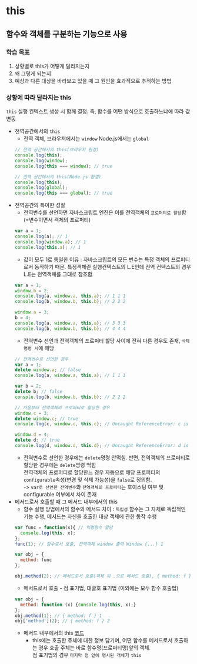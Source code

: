 # this

## 함수와 객체를 구분하는 기능으로 사용

### 학습 목표

1. 상황별로 this가 어떻게 달라지는지
2. 왜 그렇게 되는지
3. 예상과 다른 대상을 바라보고 있을 때 그 원인을 효과적으로 추적하는 방법

### 상황에 따라 달라지는 this

`this` 실행 컨텍스트 생성 시 함께 결정. 즉, 함수를 어떤 방식으로 호출하느냐에 따라 값 변동

- 전역공간에서의 `this`
    - 전역 객체, 브라우저에서는 `window` Node.js에서는 `global`
  ```javascript
  // 전역 공간에서의 this(브라우저 환경)
  console.log(this);
  console.log(window);
  console.log(this === window); // true
  
  // 전역 공간에서의 this(Node.js 환경)
  console.log(this);
  console.log(global);
  console.log(this === global); // true
  ```
- 전역공간의 특이한 성질
    - 전역변수를 선언하면 자바스크립트 엔진은 이를 전역객체의 `프로퍼티로 할당`함 (=변수이면서 객체의 프로퍼티)
  ```javascript
  var a = 1;
  console.log(a); // 1
  console.log(window.a); // 1
  console.log(this.a); // 1
  ```
    - 값이 모두 1로 동일한 이유 : 자바스크립트의 모든 변수는 특정 객체의 프로퍼티로서 동작하기 때문. 특정객체란 실행컨텍스트의 L.E인데 전역 컨텍스트의 경우 L.E는 전역객체를 그대로 참조함
  ```javascript
  var a = 1;
  window.b = 2;
  console.log(a, window.a, this.a); // 1 1 1
  console.log(b, window.b, this.b); // 2 2 2
  
  window.a = 3;
  b = 4;
  console.log(a, window.a, this.a); // 3 3 3
  console.log(b, window.b, this.b); // 4 4 4
  ```
    - 전역변수 선언과 전역객체의 프로퍼티 할당 사이에 전혀 다른 경우도 존재, `삭제 명령 시`에 해당
  ```javascript
  // 전역변수로 선언한 경우
  var a = 1;
  delete window.a; // false
  console.log(a, window.a, this.a); // 1 1 1
  
  var b = 2;
  delete b; // false
  console.log(b, window.b, this.b); // 2 2 2
  
  // 처음부터 전역객체의 프로퍼티로 할당한 경우
  window.c = 3;
  delete window.c; // true
  console.log(c, window.c, this.c); // Uncaught ReferenceError: c is not defined
  
  window.d = 4;
  delete d; // true
  console.log(d, window.d, this.d); // Uncaught ReferenceError: d is not defined
  ```
    - 전역변수로 선언한 경우에는 `delete`명령 안먹힘. 반면, 전역객체의 프로퍼티로 할당한 경우에는 `delete`명령 먹힘\
      전역객체의 프로퍼티로 할당한느 경우 자동으로 해당 프로퍼티의 `configurable`속성(변경 및 삭제 가능성)을 `false`로 정의함.\
      -> `var로 선언한 전역변수`와 `전역객체의 프로퍼티`는 호이스팅 여부 및 configurable 여부에서 차이 존재
- 메서드로서 호출할 때 그 메서드 내부에서의 this
    - 함수 실행 방법에서의 함수와 메서드 차이 : `독립성` 함수는 그 자체로 독립적인 기능 수행, 메서드는 자신을 호출한 대상 객체에 관한 동작 수행
  ```javascript
  var func = function(x){ // 익명함수 할당
    console.log(this, x);
  };
  func(1); // 함수로서 호출, 전역객체 window 출력 Window {...} 1 
  
  var obj = {
    method: func
  };
  
  obj.method(2); // 메서드로서 호출(객체 뒤 .으로 메서드 호출), { method: f } 2
  ```
  - 메서드로서 호출 - 점 표기법, 대괄호 표기법 (이외에는 모두 함수 호출법)
  ```javascript
  var obj = {
    method: function (x) {console.log(this, x);}
  };
  obj.method(1); // { method: f } 1
  obj['method'](2); // { method: f } 2
  ```
  - 메서드 내부에서의 this [코드]()
    - this에는 호출한 주체에 대한 정보 담기며, 어떤 함수를 메서드로서 호출하는 경우 호출 주체는 바로 함수명(프로퍼티명)앞의 객체.\
      점 표기법의 경우 `마지막 점 앞에 명시된 객체`가 `this`
